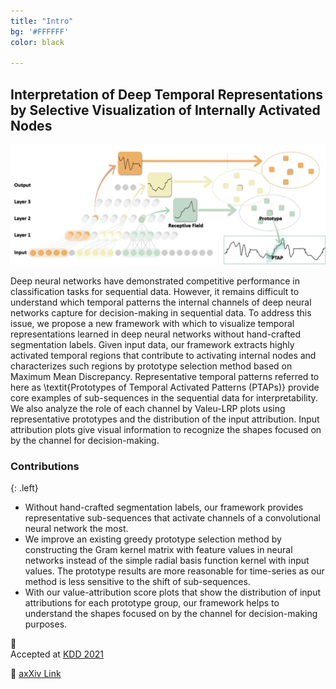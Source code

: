 ```yaml
---
title: "Intro"
bg: '#FFFFFF'
color: black

---
```


## Interpretation of Deep Temporal Representations by Selective Visualization of Internally Activated Nodes
![ex_screenshot](./img/main.png)

Deep neural networks have demonstrated competitive performance in classification tasks for sequential data. However, it remains difficult to understand which temporal patterns the internal channels of deep neural networks capture for decision-making in sequential data. To address this issue, we propose a new framework with which to visualize temporal representations learned in deep neural networks without hand-crafted segmentation labels. Given input data, our framework extracts highly activated temporal regions that contribute to activating internal nodes and characterizes such regions by prototype selection method based on Maximum Mean Discrepancy. Representative temporal patterns referred to here as \textit{Prototypes of Temporal Activated Patterns (PTAPs)} provide core examples of sub-sequences in the sequential data for interpretability. We also analyze the role of each channel by Valeu-LRP plots using representative prototypes and the distribution of the input attribution. Input attribution plots give visual information to recognize the shapes focused on by the channel for decision-making.

### Contributions
{: .left}
- Without hand-crafted segmentation labels, our framework provides representative sub-sequences that activate channels of a convolutional neural network the most.
- We improve an existing greedy prototype selection method by constructing the Gram kernel matrix with feature values in neural networks instead of the simple radial basis function kernel with input values. The prototype results are more reasonable for time-series as our method is less sensitive to the shift of sub-sequences.
- With our value-attribution score plots that show the distribution of input attributions for each prototype group, our framework helps to understand the shapes focused on by the channel for decision-making purposes.

&#127908;	
 Accepted at <a href="{{ https://www.kdd.org/kdd2021/ }}" class="bg-blue">
     KDD 2021
  </a>


&#128195; 
<a href="{{ https://arxiv.org/abs/2004.12538 }}" class="bg-blue">
    axXiv Link
  </a>


